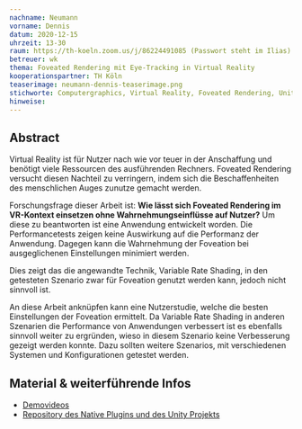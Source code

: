 ```yaml
---
nachname: Neumann
vorname: Dennis
datum: 2020-12-15
uhrzeit: 13-30
raum: https://th-koeln.zoom.us/j/86224491085 (Passwort steht im Ilias)
betreuer: wk
thema: Foveated Rendering mit Eye-Tracking in Virtual Reality
kooperationspartner: TH Köln
teaserimage: neumann-dennis-teaserimage.png
stichworte: Computergraphics, Virtual Reality, Foveated Rendering, Unity, Variable Rate Shading
hinweise:
---
```


## Abstract

Virtual Reality ist für Nutzer nach wie vor teuer in der Anschaffung und benötigt viele Ressourcen des ausführenden Rechners. Foveated Rendering versucht diesen Nachteil zu verringern, indem sich die Beschaffenheiten des menschlichen Auges zunutze gemacht werden.

Forschungsfrage dieser Arbeit ist: **Wie lässt sich Foveated Rendering im VR-Kontext einsetzen ohne Wahrnehmungseinflüsse auf Nutzer?** Um diese zu beantworten ist eine Anwendung entwickelt worden. Die Performancetests zeigen keine Auswirkung auf die Performanz der Anwendung. Dagegen kann die Wahrnehmung der Foveation bei ausgeglichenen Einstellungen minimiert werden.

Dies zeigt das die angewandte Technik, Variable Rate Shading, in den getesteten Szenario zwar für Foveation genutzt werden kann, jedoch nicht sinnvoll ist.  

An diese Arbeit anknüpfen kann eine Nutzerstudie, welche die besten Einstellungen der Foveation ermittelt. 
Da Variable Rate Shading in anderen Szenarien die Performance von Anwendungen verbessert ist es ebenfalls sinnvoll weiter zu ergründen, wieso in diesem Szenario keine Verbesserung gezeigt werden konnte. Dazu sollten weitere Szenarios, mit verschiedenen Systemen und Konfigurationen getestet werden. 


## Material & weiterführende Infos

- [Demovideos](https://th-koeln.sciebo.de/s/ZNi6aqgJlTFXl6E)
- [Repository des Native Plugins und des Unity Projekts](https://github.com/DennisNew1/FR-PP)